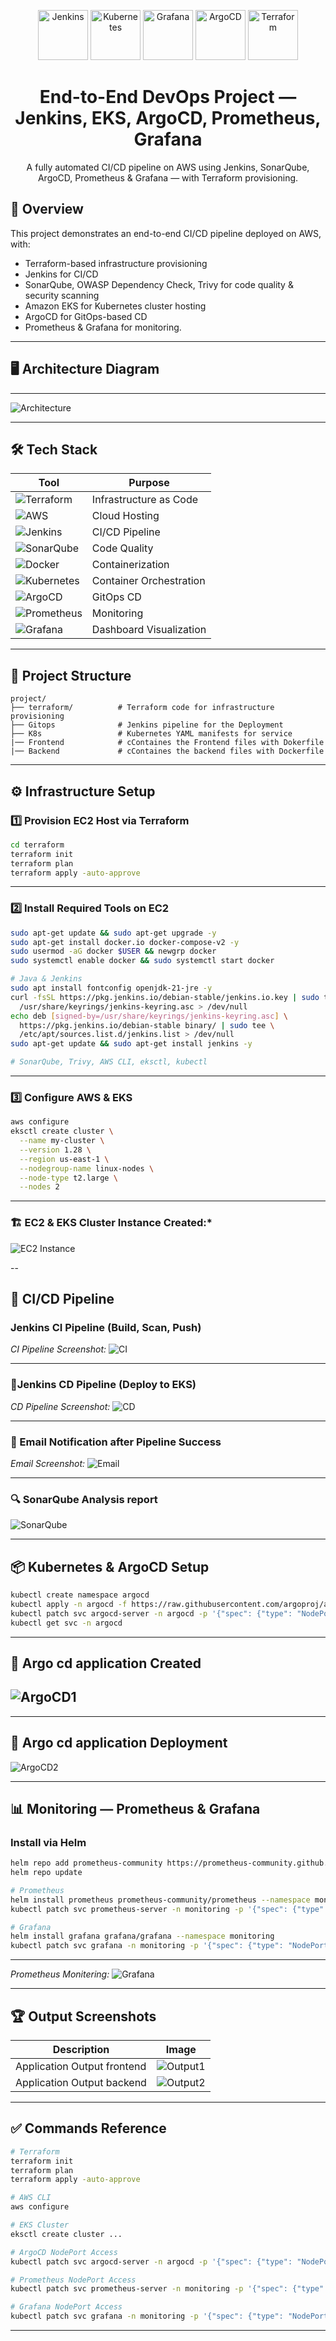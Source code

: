 
<p align="center">
  <img src="https://img.icons8.com/color/96/jenkins.png" alt="Jenkins" height="80"/>
  <img src="https://img.icons8.com/color/96/kubernetes.png" alt="Kubernetes" height="80"/>
  <img src="https://img.icons8.com/color/96/grafana.png" alt="Grafana" height="80"/>
  <img src="https://argo-cd.readthedocs.io/en/stable/assets/argo.png" alt="ArgoCD" height="80"/>
  <img src="https://img.icons8.com/color/96/terraform.png" alt="Terraform" height="80"/>
</p>

<h1 align="center">End-to-End DevOps Project — Jenkins, EKS, ArgoCD, Prometheus, Grafana</h1>

<p align="center">
A fully automated CI/CD pipeline on AWS using Jenkins, SonarQube, ArgoCD, Prometheus & Grafana — with Terraform provisioning.
</p>


## 📜 Overview

This project demonstrates an end-to-end CI/CD pipeline deployed on AWS, with:

* Terraform-based infrastructure provisioning
* Jenkins for CI/CD
* SonarQube, OWASP Dependency Check, Trivy for code quality & security scanning
* Amazon EKS for Kubernetes cluster hosting
* ArgoCD for GitOps-based CD
* Prometheus & Grafana for monitoring.

---


## 🖥️ Architecture Diagram
---
![Architecture](resource/DevSecOps+GitOps.gif)

---

## 🛠 Tech Stack

| Tool                                                                                                                       | Purpose                 |
| -------------------------------------------------------------------------------------------------------------------------- | ----------------------- |
| ![Terraform](https://img.shields.io/badge/Terraform-%235835CC.svg?style=for-the-badge\&logo=terraform\&logoColor=white)    | Infrastructure as Code  |
| ![AWS](https://img.shields.io/badge/AWS-%23FF9900.svg?style=for-the-badge\&logo=amazonaws\&logoColor=white)                | Cloud Hosting           |
| ![Jenkins](https://img.shields.io/badge/Jenkins-%23D24939.svg?style=for-the-badge\&logo=jenkins\&logoColor=white)          | CI/CD Pipeline          |
| ![SonarQube](https://img.shields.io/badge/SonarQube-%234E9BCD.svg?style=for-the-badge\&logo=sonarqube\&logoColor=white)    | Code Quality            |
| ![Docker](https://img.shields.io/badge/Docker-%230db7ed.svg?style=for-the-badge\&logo=docker\&logoColor=white)             | Containerization        |
| ![Kubernetes](https://img.shields.io/badge/Kubernetes-%23326ce5.svg?style=for-the-badge\&logo=kubernetes\&logoColor=white) | Container Orchestration |
| ![ArgoCD](https://img.shields.io/badge/ArgoCD-%23EF7B4D.svg?style=for-the-badge\&logo=argo\&logoColor=white)               | GitOps CD               |
| ![Prometheus](https://img.shields.io/badge/Prometheus-%23E6522C.svg?style=for-the-badge\&logo=prometheus\&logoColor=white) | Monitoring              |
| ![Grafana](https://img.shields.io/badge/Grafana-%23F46800.svg?style=for-the-badge\&logo=grafana\&logoColor=white)          | Dashboard Visualization |

---
## 📂 Project Structure

```plaintext
project/
├── terraform/          # Terraform code for infrastructure provisioning
├── Gitops              # Jenkins pipeline for the Deployment
├── K8s                 # Kubernetes YAML manifests for service
|── Frontend            # cContaines the Frontend files with Dokerfile
|── Backend             # cContaines the backend files with Dockerfile
```
---

## ⚙️ Infrastructure Setup

### 1️⃣ Provision EC2 Host via Terraform

```bash
cd terraform
terraform init
terraform plan
terraform apply -auto-approve
```
---

### 2️⃣ Install Required Tools on EC2

```bash
sudo apt-get update && sudo apt-get upgrade -y
sudo apt-get install docker.io docker-compose-v2 -y
sudo usermod -aG docker $USER && newgrp docker
sudo systemctl enable docker && sudo systemctl start docker

# Java & Jenkins
sudo apt install fontconfig openjdk-21-jre -y
curl -fsSL https://pkg.jenkins.io/debian-stable/jenkins.io.key | sudo tee \
  /usr/share/keyrings/jenkins-keyring.asc > /dev/null
echo deb [signed-by=/usr/share/keyrings/jenkins-keyring.asc] \
  https://pkg.jenkins.io/debian-stable binary/ | sudo tee \
  /etc/apt/sources.list.d/jenkins.list > /dev/null
sudo apt-get update && sudo apt-get install jenkins -y

# SonarQube, Trivy, AWS CLI, eksctl, kubectl
```

---

### 3️⃣ Configure AWS & EKS

```bash
aws configure
eksctl create cluster \
  --name my-cluster \
  --version 1.28 \
  --region us-east-1 \
  --nodegroup-name linux-nodes \
  --node-type t2.large \
  --nodes 2
```
---

### 🏗️ EC2 & EKS Cluster Instance Created:*
![EC2 Instance](resource/ec2.png)

--

## 🔄 CI/CD Pipeline

### Jenkins CI Pipeline (Build, Scan, Push)

*CI Pipeline Screenshot:*
![CI](resource/CI.png)

---

### 🔄Jenkins CD Pipeline (Deploy to EKS)

*CD Pipeline Screenshot:*
![CD](resource/CD.png)

---

### 📧 Email Notification after Pipeline Success

*Email Screenshot:*
![Email](resource/email.png)

---

### 🔍 SonarQube Analysis report

![SonarQube](resource/sonarqube.png)

---
## 📦 Kubernetes & ArgoCD Setup

```bash
kubectl create namespace argocd
kubectl apply -n argocd -f https://raw.githubusercontent.com/argoproj/argo-cd/stable/manifests/install.yaml
kubectl patch svc argocd-server -n argocd -p '{"spec": {"type": "NodePort"}}'
kubectl get svc -n argocd
```

---
## 🧭 Argo cd application Created
![ArgoCD1](resource/argocd1.png)
---
---
## 🧭 Argo cd application Deployment
![ArgoCD2](resource/argocd2.png)

---

## 📊 Monitoring — Prometheus & Grafana

### Install via Helm

```bash
helm repo add prometheus-community https://prometheus-community.github.io/helm-charts
helm repo update

# Prometheus
helm install prometheus prometheus-community/prometheus --namespace monitoring --create-namespace
kubectl patch svc prometheus-server -n monitoring -p '{"spec": {"type": "NodePort"}}'

# Grafana
helm install grafana grafana/grafana --namespace monitoring
kubectl patch svc grafana -n monitoring -p '{"spec": {"type": "NodePort"}}'
```
---
*Prometheus Monitering:*
![Grafana](resource/grafana.png)

---

## 🏆 Output Screenshots

| Description                  | Image                       |
| ---------------------------- | --------------------------- |
| Application Output frontend  | ![Output1](resource/output.png)      |
| Application Output backend   | ![Output2](resource/output2.png)     |

---

##  ✅ Commands Reference

```bash
# Terraform
terraform init
terraform plan
terraform apply -auto-approve

# AWS CLI
aws configure

# EKS Cluster
eksctl create cluster ...

# ArgoCD NodePort Access
kubectl patch svc argocd-server -n argocd -p '{"spec": {"type": "NodePort"}}'

# Prometheus NodePort Access
kubectl patch svc prometheus-server -n monitoring -p '{"spec": {"type": "NodePort"}}'

# Grafana NodePort Access
kubectl patch svc grafana -n monitoring -p '{"spec": {"type": "NodePort"}}'
```
---
